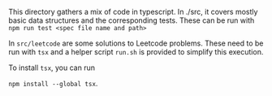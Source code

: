 This directory gathers a mix of code in typescript. In ./src, it covers mostly basic data structures and the corresponding tests. These can be run with
`npm run test <spec file name and path>`

In `src/leetcode` are some solutions to Leetcode problems. These need to be run with `tsx` and a helper script `run.sh` is provided to simplify this execution.

To install `tsx`, you can run

`npm install --global tsx`.

